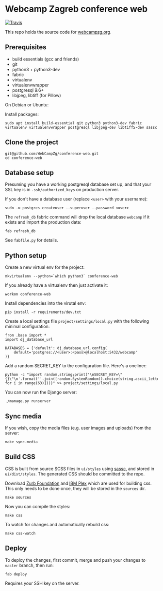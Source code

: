 # Webcamp Zagreb conference web

[![Travis](https://img.shields.io/travis/WebCampZg/conference-web.svg?style=flat-square)]()

This repo holds the source code for [webcampzg.org](http://webcampzg.org/).

## Prerequisites

* build essentials (gcc and friends)
* git
* python3 + python3-dev
* fabric
* virtualenv
* virtualenvwrapper
* postgresql 9.6+
* libjpeg, libtiff (for Pillow)

On Debian or Ubuntu:

Install packages:

```
sudo apt install build-essential git python3 python3-dev fabric virtualenv virtualenvwrapper postgresql libjpeg-dev libtiff5-dev sassc
```

## Clone the project

```
git@github.com:WebCampZg/conference-web.git
cd conference-web
```

## Database setup

Presuming you have a working postgresql database set up, and that your SSL key
is in `.ssh/authorized_keys` on production server.

If you don't have a database user (replace `<user>` with your username):
```
sudo -u postgres createuser --superuser --password <user>
```

The `refresh_db` fabric command will drop the local database `webcamp` if it
exists and import the production data:

```
fab refresh_db
```

See `fabfile.py` for details.

## Python setup

Create a new virtual env for the project:

```
mkvirtualenv --python=`which python3` conference-web
```

If you already have a virtualenv then just activate it:

```
workon conference-web
```

Install dependencies into the virutal env:

```
pip install -r requirements/dev.txt
```

Create a local settings file `project/settings/local.py` with the following minimal configuration:

```
from .base import *
import dj_database_url

DATABASES = {'default': dj_database_url.config(
    default='postgres://<user>:<pass>@localhost:5432/webcamp'
)}
```

Add a random SECRET_KEY to the configuration file. Here's a oneliner:

```
python -c "import random,string;print('\nSECRET_KEY=\"{}\"\n'.format(''.join([random.SystemRandom().choice(string.ascii_letters) for i in range(63)])))" >> project/settings/local.py
```

You can now run the Django server:

```
./manage.py runserver
```

## Sync media

If you wish, copy the media files (e.g. user images and uploads) from the server:

```
make sync-media
```

## Build CSS

CSS is built from source SCSS files in `ui/styles` using [sassc](https://github.com/sass/sassc), and stored in `ui/dist/styles`. The generated CSS should be committed to the repo.

Download [Zurb Foundation](https://github.com/zurb/foundation-sites/)
and [IBM Plex](https://github.com/IBM/plex) which are used for building css.
This only needs to be done once, they will be stored in the `sources` dir.

```
make sources
```

Now you can compile the styles:

```
make css
```

To watch for changes and automatically rebuild css:

```
make css-watch
```

## Deploy

To deploy the changes, first commit, merge and push your changes to `master`
branch, then run:

```
fab deploy
```

Requires your SSH key on the server.
